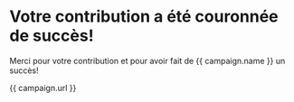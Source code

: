 # Votre contribution a été couronnée de succès!

Merci pour votre contribution et pour avoir fait de {{ campaign.name }} un succès!

{{ campaign.url }}
